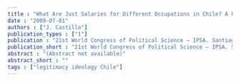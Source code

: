 ```yaml
---
title : "What Are Just Salaries for Different Occupations in Chile? A Factorial Survey Approach"
date : "2009-07-01"
authors : ["J. Castillo"]
publication_types : ["1"]
publication : "21st World Congress of Political Science – IPSA. Santiago de Chile: Universidad de Chile"
publication_short : "21st World Congress of Political Science – IPSA. Santiago de Chile: Universidad de Chile"
abstract : "(Abstract not available)"
abstract_short : ""
tags : ["legitimacy ideology Chile"]
---
```


